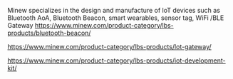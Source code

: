 Minew specializes in the design and manufacture of loT devices such as Bluetooth AoA, Bluetooth Beacon, smart wearables, sensor tag, WiFi /BLE Gateway
https://www.minew.com/product-category/lbs-products/bluetooth-beacon/

https://www.minew.com/product-category/lbs-products/lot-gateway/

https://www.minew.com/product-category/lbs-products/iot-development-kit/
